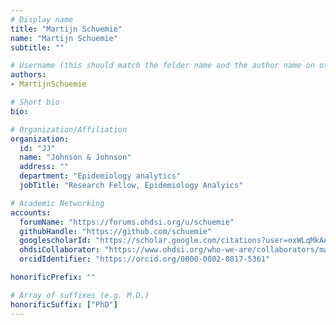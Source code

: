 ```yaml
---
# Display name
title: "Martijn Schuemie"
name: "Martijn Schuemie"
subtitle: ""

# Username (this should match the folder name and the author name on other pages)
authors:
- MartijnSchuemie

# Short bio
bio: 

# Organization/Affiliation
organization:
  id: "JJ"
  name: "Johnson & Johnson"
  address: ""
  department: "Epidemiology analytics"
  jobTitle: "Research Fellow, Epidemiology Analyics"

# Academic Networking
accounts:
  forumName: "https://forums.ohdsi.org/u/schuemie"
  githubHandle: "https://github.com/schuemie"
  googlescholarId: "https://scholar.google.com/citations?user=oxWLqMkAAAAJ"
  ohdsiCollaborator: "https://www.ohdsi.org/who-we-are/collaborators/martijn-schuemie/"
  orcidIdentifier: "https://orcid.org/0000-0002-0817-5361"

honorificPrefix: ""

# Array of suffixes (e.g. M.D.)
honorificSuffix: ["PhD"]
---
```








